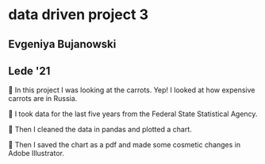 # data driven project 3
## Evgeniya Bujanowski
## Lede '21

🥕 In this project I was looking at the carrots. Yep! I looked at how expensive carrots are in Russia. 

🥕 I took data for the last five years from the Federal State Statistical Agency. 

🥕 Then I cleaned the data in pandas and plotted a chart.

🥕 Then I saved the chart as a pdf and made some cosmetic changes in Adobe Illustrator.
